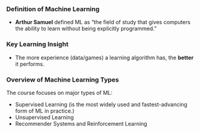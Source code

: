 ### Definition of Machine Learning
- **Arthur Samuel** defined ML as “the field of study that gives computers the ability to learn without being explicitly programmed.”

### Key Learning Insight
- The more experience (data/games) a learning algorithm has, the **better** it performs.

### Overview of Machine Learning Types
The course focuses on major types of ML:

- Supervised Learning (is the most widely used and fastest-advancing form of ML in practice.)
- Unsupervised Learning
- Recommender Systems and Reinforcement Learning




